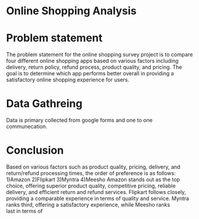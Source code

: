 # Online Shopping Analysis
# Problem statement
The problem statement for the online shopping survey project is to compare four different online shopping apps based on various
factors including delivery, return policy, refund process,
product quality, and pricing. The goal is to determine which app performs better overall in providing a satisfactory online 
shopping experience for users.
# Data Gathreing 
Data is primary collected from google forms and one to one communecation.
# Conclusion
Based on various factors such as product quality, pricing, delivery, and return/refund processing times, the order of preference is as follows:
1)Amazon
2)Flipkart
3)Myntra
4)Meesho
Amazon stands out as the top choice, offering superior product quality, competitive pricing, reliable delivery, and efficient return and refund services.
Flipkart follows closely, providing a comparable experience in terms of quality and service. 
Myntra ranks third, offering a satisfactory experience, while Meesho ranks last in terms of
